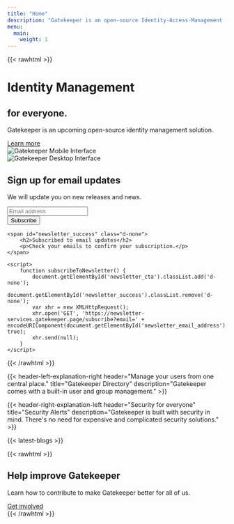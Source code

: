 ```yaml
---
title: "Home"
description: "Gatekeeper is an open-source Identity-Access-Management (IAM) solution in development."
menu:
  main:
    weight: 1
---
```


{{< rawhtml >}}
<div class="hero-banner jumbotron jumbotron-fluid bg-primary text-white m-0">
    <div class="container-fluid">
        <div class="row">
            <div class="col-sm-4 offset-sm-1">
                <h1 class="display-5">Identity Management</h1>
                <h2 class="text-ghost typed" data-typed='["without hassles.", "under your control."]'>for everyone.</h2>
                <p class="lead">Gatekeeper is an upcoming open-source identity management solution.</p>
                <div class="mt-3 mt-lg-5 d-flex flex-column flex-lg-row justify-content-center justify-content-lg-start "><a href="/en/features" class="btn border text-white mb-3 mb-lg-0 font-weight-bold">Learn more <i class="fa fa-arrow-right pl-2"></i></a></div>
            </div>
            <div class="col-sm-6">
            <div class="row">
            <div class="col-3 d-flex align-items-end" style="left: 100px; z-index: 100;"><div><img alt="Gatekeeper Mobile Interface" src="/img/screenshots/mobile.png" class="img-fluid rounded shadow">
             </div></div><div class="col-7 col-lg-9"> 
              <img alt="Gatekeeper Desktop Interface" src="/img/screenshots/desktop.png" class="img-fluid rounded shadow-lg">
            </div></div></div>
        </div>
    </div>
</div>

<div class="jumbotron jumbotron-fluid text-center bg-white">
  <div class="container">
    <span id="newsletter_cta">
        <h2>Sign up for email updates</h2>
        <p>We will update you on new releases and news.</p>
        <input type="text" id="newsletter_email_address" class="form-control col-8 col-lg-4 mx-auto" placeholder="Email address" aria-label="Email address" />
        <br />
        <button class="btn btn-lg btn-primary" onclick="javascript:subscribeToNewsletter()">Subscribe</button>
    </span>

    <span id="newsletter_success" class="d-none">
        <h2>Subscribed to email updates</h2>
        <p>Check your emails to confirm your subscription.</p>
    </span>

    <script>
        function subscribeToNewsletter() {
            document.getElementById('newsletter_cta').classList.add('d-none');
            document.getElementById('newsletter_success').classList.remove('d-none');
            var xhr = new XMLHttpRequest();
            xhr.open('GET', 'https://newsletter-services.gatekeeper.page/subscribe?email=' + encodeURIComponent(document.getElementById('newsletter_email_address').value), true);
            xhr.send(null);
        }
    </script>
  </div>
</div>
{{< /rawhtml >}}

{{< header-left-explanation-right header="Manage your users from one central place." title="Gatekeeper Directory" description="Gatekeeper comes with a built-in user and group management." >}}

{{< header-right-explanation-left header="Security for everyone" title="Security Alerts" description="Gatekeeper is built with security in mind. There's no need for expensive and complicated security solutions." >}}

{{< latest-blogs >}}

{{< rawhtml >}}
<div class="jumbotron bg-primary text-center border-0 rounded-0 text-white mb-0">
    <h2>Help improve Gatekeeper</h2>
    <p>Learn how to contribute to make Gatekeeper better for all of us.</p>
    <a href="/en/community/contribute/" class="btn border text-white btn-lg">Get involved</a>
</div>
{{< /rawhtml >}}